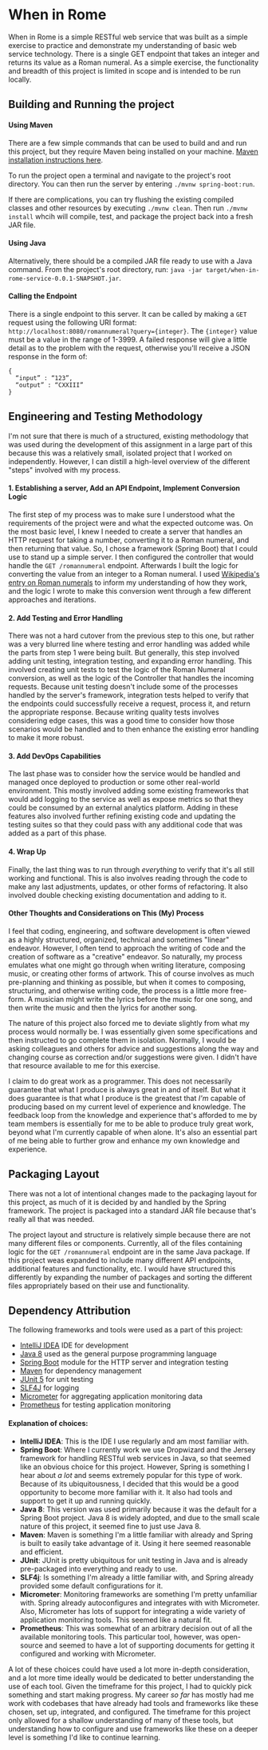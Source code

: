 # When in Rome

When in Rome is a simple RESTful web service that was built as a simple exercise to practice and demonstrate my understanding of basic web service technology. There is a single GET endpoint that takes an integer and returns its value as a Roman numeral. As a simple exercise, the functionality and breadth of this project is limited in scope and is intended to be run locally. 

## Building and Running the project

#### Using Maven

There are a few simple commands that can be used to build and and run this project, but they require Maven being installed on your machine. [Maven installation instructions here](https://maven.apache.org/install.html).

To run the project open a terminal and navigate to the project's root directory. You can then run the server by entering `./mvnw spring-boot:run`. 

If there are complications, you can try flushing the existing compiled classes and other resources by executing `./mvnw clean`. Then run `./mvnw install` whcih will compile, test, and package the project back into a fresh JAR file. 

#### Using Java

Alternatively, there should be a compiled JAR file ready to use with a Java command. From the project's root directory, run: `java -jar target/when-in-rome-service-0.0.1-SNAPSHOT.jar`.

#### Calling the Endpoint

There is a single endpoint to this server. It can be called by making a `GET` request using the following URI format: `http://localhost:8080/romannumeral?query={integer}`. The `{integer}` value must be a value in the range of 1-3999. A failed response will give a little detail as to the problem with the request, otherwise you'll receive a JSON response in the form of:

```
{
  “input” : “123”,
  “output” : “CXXIII”
}
```

## Engineering and Testing Methodology

I'm not sure that there is much of a structured, existing methodology that was used during the development of this assignment in a large part of this because this was a relatively small, isolated project that I worked on independently. However, I can distill a high-level overview of the different "steps" involved with my process.

#### 1. Establishing a server, Add an API Endpoint, Implement Conversion Logic

The first step of my process was to make sure I understood what the requirements of the project were and what the expected outcome was. On the most basic level, I knew I needed to create a server that handles an HTTP request for taking a number, converting it to a Roman numeral, and then returning that value. So, I chose a framework (Spring Boot) that I could use to stand up a simple server. I then configured the controller that would handle the `GET /romannumeral` endpoint. Afterwards I built the logic for converting the value from an integer to a Roman numeral. I used [Wikipedia's entry on Roman numerals](https://en.wikipedia.org/wiki/Roman_numerals) to inform my understanding of how they work, and the logic I wrote to make this conversion went through a few different approaches and iterations. 

#### 2. Add Testing and Error Handling

There was not a hard cutover from the previous step to this one, but rather was a very blurred line where testing and error handling was added while the parts from step 1 were being built. But generally, this step involved adding unit testing, integration testing, and expanding error handling. This involved creating unit tests to test the logic of the Roman Numeral conversion, as well as the logic of the Controller that handles the incoming requests. Because unit testing doesn't include some of the processes handled by the server's framework, integration tests helped to verify that the endpoints could successfully receive a request, process it, and return the appropriate response. Because writing quality tests involves considering edge cases, this was a good time to consider how those scenarios would be handled and to then enhance the existing error handling to make it more robust.

#### 3. Add DevOps Capabilities

The last phase was to consider how the service would be handled and managed once deployed to production or some other real-world environment. This mostly involved adding some existing frameworks that would add logging to the service as well as expose metrics so that they could be consumed by an external analytics platform. Adding in these features also involved further refining existing code and updating the testing suites so that they could pass with any additional code that was added as a part of this phase.

#### 4. Wrap Up

Finally, the last thing was to run through _everything_ to verify that it's all still working and functional. This is also involves reading through the code to make any last adjustments, updates, or other forms of refactoring. It also involved double checking existing documentation and adding to it.

#### Other Thoughts and Considerations on This (My) Process

I feel that coding, engineering, and software development is often viewed as a highly structured, organized, technical and sometimes "linear" endeavor. However, I often tend to approach the writing of code and the creation of software as a "creative" endeavor. So naturally, my process emulates what one might go through when writing literature, composing music, or creating other forms of artwork. This of course involves as much pre-planning and thinking as possible, but when it comes to composing, structuring, and otherwise writing code, the process is a little more free-form. A musician might write the lyrics before the music for one song, and then write the music and then the lyrics for another song. 

The nature of this project also forced me to deviate slightly from what my process would normally be. I was essentially given some specifications and then instructed to go complete them in isolation. Normally, I would be asking colleagues and others for advice and suggestions along the way and changing course as correction and/or suggestions were given. I didn't have that resource available to me for this exercise. 

I claim to do great work as a programmer. This does not necessarily guarantee that what I produce is always great in and of itself. But what it does guarantee is that what I produce is the greatest that _I'm_ capable of producing based on my current level of experience and knowledge. The feedback loop from the knowledge and experience that's afforded to me by team members is essentially for me to be able to produce truly great work, beyond what I'm currently capable of when alone. It's also an essential part of me being able to further grow and enhance my own knowledge and experience. 

## Packaging Layout

There was not a lot of intentional changes made to the packaging layout for this project, as much of it is decided by and handled by the Spring framework. The project is packaged into a standard JAR file because that's really all that was needed. 

The project layout and structure is relatively simple because there are not many different files or components. Currently, all of the files containing logic for the `GET /romannumeral` endpoint are in the same Java package. If this project weas expanded to include many different API endpoints, additional features and functionality, etc. I would have structured this differently by expanding the number of packages and sorting the different files appropriately based on their use and functionality.

## Dependency Attribution

The following frameworks and tools were used as a part of this project:

* [IntelliJ IDEA](https://www.jetbrains.com/idea/) IDE for development
* [Java 8](https://www.oracle.com/java/technologies/javase/javase8-archive-downloads.html) used as the general purpose programming language
* [Spring Boot](https://spring.io/projects/spring-boot) module for the HTTP server and integration testing
* [Maven](https://maven.apache.org/) for dependency management
* [JUnit 5](https://junit.org/junit5/) for unit testing
* [SLF4J](http://www.slf4j.org/) for logging
* [Micrometer](https://micrometer.io/) for aggregating application monitoring data
* [Prometheus](https://prometheus.io/) for testing application monitoring

#### Explanation of choices:

* **IntelliJ IDEA**: This is the IDE I use regularly and am most familiar with. 
* **Spring Boot**: Where I currently work we use Dropwizard and the Jersey framework for handling RESTful web services in Java, so that seemed like an obvious choice for this project. However, Spring is something I hear about _a lot_ and seems extremely popular for this type of work. Because of its ubiquitousness, I decided that this would be a good opportunity to become more familiar with it. It also had tools and support to get it up and running quickly. 
* **Java 8**: This version was used primarily because it was the default for a Spring Boot project. Java 8 is widely adopted, and due to the small scale nature of this project, it seemed fine to just use Java 8. 
* **Maven**: Maven is something I'm a little familiar with already and Spring is built to easily take advantage of it. Using it here seemed reasonable and efficient.
* **JUnit**: JUnit is pretty ubiquitous for unit testing in Java and is already pre-packaged into everything and ready to use.
* **SLF4j**: Is something I'm already a little familiar with, and Spring already provided some default configurations for it.
* **Micrometer**: Monitoring frameworks are something I'm pretty unfamiliar with. Spring already autoconfigures and integrates with with Micrometer. Also, Micrometer has lots of support for integrating a wide variety of application monitoring tools. This seemed like a natural fit.
* **Prometheus**: This was somewhat of an arbitrary decision out of all the available monitoring tools. This particular tool, however, was open-source and seemed to have a lot of supporting documents for getting it configured and working with Micrometer.

A lot of these choices could have used a lot more in-depth consideration, and a lot more time ideally would be dedicated to better understanding the use of each tool. Given the timeframe for this project, I had to quickly pick something and start making progress. My career _so far_ has mostly had me work with codebases that have already had tools and frameworks like these chosen, set up, integrated, and configured. The timeframe for this project only allowed for a shallow understanding of many of these tools, but understanding how to configure and use frameworks like these on a deeper level is something I'd like to continue learning. 
